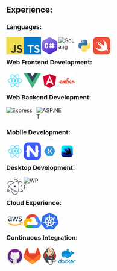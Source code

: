 ## Experience:

### Languages:

[<img align="left" title="JavaScript" width="46px" src="https://raw.githubusercontent.com/github/explore/67facbdc970290df97adcb48c28f9d884bbe8dd8/topics/javascript/javascript.png" />][javascript]
[<img align="left" title="TypeScript" width="46px" src="https://raw.githubusercontent.com/github/explore/67facbdc970290df97adcb48c28f9d884bbe8dd8/topics/typescript/typescript.png" />][typescript]
[<img align="left" title="C#" width="46px" src="https://raw.githubusercontent.com/github/explore/67facbdc970290df97adcb48c28f9d884bbe8dd8/topics/csharp/csharp.png" />][csharp]
[<img align="left" title="GoLang" width="46px" src="https://go.dev/blog/go-brand/Go-Logo/SVG/Go-Logo_Blue.svg" />][golang]
[<img align="left" title="Python" width="46px" src="https://raw.githubusercontent.com/github/explore/67facbdc970290df97adcb48c28f9d884bbe8dd8/topics/python/python.png" />][python]
[<img align="left" title="Swift" width="46px" src="https://raw.githubusercontent.com/github/explore/67facbdc970290df97adcb48c28f9d884bbe8dd8/topics/swift/swift.png" />][swift]

<br />
<br />

### Web Frontend Development:

[<img align="left" title="React" width="46px" src="https://raw.githubusercontent.com/github/explore/67facbdc970290df97adcb48c28f9d884bbe8dd8/topics/react/react.png" />][react]
[<img align="left" title="VueJS" width="46px" src="https://raw.githubusercontent.com/github/explore/67facbdc970290df97adcb48c28f9d884bbe8dd8/topics/vue/vue.png" />][vue]
[<img align="left" title="Angular" width="46px" src="https://raw.githubusercontent.com/github/explore/67facbdc970290df97adcb48c28f9d884bbe8dd8/topics/angular/angular.png" />][angular]
[<img align="left" title="EmberJS" width="46px" src="https://raw.githubusercontent.com/github/explore/67facbdc970290df97adcb48c28f9d884bbe8dd8/topics/ember/ember.png" />][ember]

<br />
<br />

### Web Backend Development:

[<img align="left" title="Express" width="80px" src="https://user-images.githubusercontent.com/5616486/95446500-11d01e00-0969-11eb-9c25-6196e21f2576.png" />][express]
[<img align="left" title="ASP.NET" width="75px" src="https://user-images.githubusercontent.com/5616486/95446649-3deb9f00-0969-11eb-9b5a-2e285ca7f79f.png" />][aspnet]

<br />
<br />

### Mobile Development:

[<img align="left" title="React Native" width="46px" src="https://raw.githubusercontent.com/github/explore/67facbdc970290df97adcb48c28f9d884bbe8dd8/topics/react-native/react-native.png" />][react-native]
[<img align="left" title="NativeScript" width="46px" src="https://raw.githubusercontent.com/github/explore/67facbdc970290df97adcb48c28f9d884bbe8dd8/topics/nativescript/nativescript.png" />][nativescript]
[<img align="left" title="Xamarin" width="46px" src="https://raw.githubusercontent.com/github/explore/67facbdc970290df97adcb48c28f9d884bbe8dd8/topics/xamarin/xamarin.png" />][xamarin]
[<img align="left" title="SwitftUI" width="46px" src="https://raw.githubusercontent.com/github/explore/ecafd74ee977bc5f312cb476f3ba8054ce232f0e/topics/swiftui/swiftui.png" />][swiftui]

<br />
<br />

### Desktop Development:

[<img align="left" title="Electron" width="46px" src="https://raw.githubusercontent.com/github/explore/67facbdc970290df97adcb48c28f9d884bbe8dd8/topics/electron/electron.png" />][electron]
[<img align="left" title="WPF" width="46px" src="https://user-images.githubusercontent.com/5616486/95445816-1fd16f00-0968-11eb-8527-ae5ba69b3dc6.png" />][wpf]

<br />
<br />

### Cloud Experience:

[<img align="left" title="AWS" width="46px" src="https://raw.githubusercontent.com/github/explore/67facbdc970290df97adcb48c28f9d884bbe8dd8/topics/aws/aws.png" />][aws]
[<img align="left" title="GCP" width="46px" src="https://raw.githubusercontent.com/github/explore/1ae8e7d73e3a38ec3b8fbe7ce291f1bfdb3fb66d/topics/google-cloud/google-cloud.png" />][gcp]
[<img align="left" title="Kubernetes" width="46px" src="https://raw.githubusercontent.com/github/explore/67facbdc970290df97adcb48c28f9d884bbe8dd8/topics/kubernetes/kubernetes.png" />][kubernetes]

<br />
<br />

### Continuous Integration:

[<img align="left" title="Github Actions" width="46px" src="https://raw.githubusercontent.com/github/explore/eea6056959c4b39a4e280786b580ed1f2ed81b32/topics/github-desktop/github-desktop.png" />][github-actions]
[<img align="left" title="Gitlab CI/CD" width="46px" src="https://raw.githubusercontent.com/github/explore/1ae8e7d73e3a38ec3b8fbe7ce291f1bfdb3fb66d/topics/gitlab/gitlab.png" />][gitlab]
[<img align="left" title="Jenkins" width="46px" src="https://raw.githubusercontent.com/github/explore/67facbdc970290df97adcb48c28f9d884bbe8dd8/topics/jenkins/jenkins.png" />][jenkins]
[<img align="left" title="Docker" width="46px" src="https://raw.githubusercontent.com/github/explore/67facbdc970290df97adcb48c28f9d884bbe8dd8/topics/docker/docker.png" />][docker]

<br />
<br />
<br />
<br />

[javascript]: https://developer.mozilla.org/en-US/docs/Web/JavaScript
[typescript]: https://www.typescriptlang.org
[csharp]: https://docs.microsoft.com/en-us/dotnet/csharp/getting-started/introduction-to-the-csharp-language-and-the-net-framework
[golang]: https://golang.org
[python]: https://www.python.org
[swift]: https://swift.org/documentation/

[react]: https://reactjs.org
[vue]: https://vuejs.org
[angular]: https://angular.io
[ember]: https://emberjs.com

[express]: https://expressjs.com
[aspnet]: https://github.com/dotnet/aspnetcore

[react-native]: https://reactnative.dev
[nativescript]: https://nativescript.org
[xamarin]: https://dotnet.microsoft.com/apps/xamarin
[swiftui]: https://developer.apple.com/documentation/swiftui/

[electron]: https://www.electronjs.org
[wpf]: https://github.com/dotnet/wpf

[aws]: https://aws.amazon.com
[gcp]: https://cloud.google.com

[github-actions]: https://github.com/features/actions
[gitlab]: https://docs.gitlab.com/ee/ci
[jenkins]: https://www.jenkins.io
[docker]: https://www.docker.com
[kubernetes]: https://kubernetes.io
